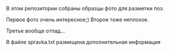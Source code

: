 В этом репозитории собраны образцы фото для разметки поз.

Первое фото очень интересное;)
Второе тоже неплохое.

Третье вообще отпад...


В файле spravka.txt размещена дополнительная информация
